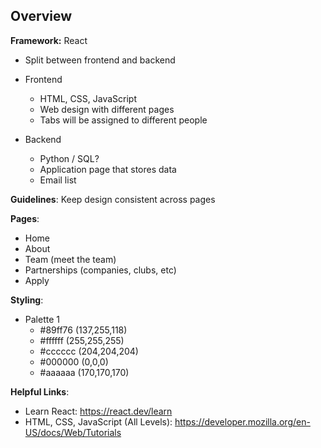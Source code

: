 ## Overview

**Framework:** React
* Split between frontend and backend

* Frontend
  - HTML, CSS, JavaScript
  - Web design with different pages 
  - Tabs will be assigned to different people

* Backend
  - Python / SQL?
  - Application page that stores data
  - Email list


**Guidelines**:
Keep design consistent across pages

**Pages**:

* Home
* About
* Team (meet the team)
* Partnerships (companies, clubs, etc)
* Apply

**Styling**:

* Palette 1
  - #89ff76 (137,255,118)
  - #ffffff (255,255,255)
  - #cccccc (204,204,204)
  - #000000 (0,0,0)
  - #aaaaaa (170,170,170)

**Helpful Links**:

* Learn React: https://react.dev/learn
* HTML, CSS, JavaScript (All Levels): https://developer.mozilla.org/en-US/docs/Web/Tutorials
